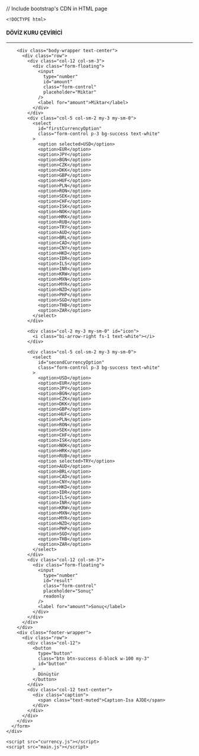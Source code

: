  // Include bootstrap's CDN in HTML page
   
   <link
      href="https://cdn.jsdelivr.net/npm/bootstrap@5.3.2/dist/css/bootstrap.min.css"
      rel="stylesheet"
      integrity="sha384-T3c6CoIi6uLrA9TneNEoa7RxnatzjcDSCmG1MXxSR1GAsXEV/Dwwykc2MPK8M2HN"
      crossorigin="anonymous"
    />

    <!DOCTYPE html>
<html lang="en">
  <head>
    <meta charset="UTF-8" />
    <meta name="viewport" content="width=device-width, initial-scale=1.0" />
    <title>Döviz Kuru Çevirici</title>
    <link rel="stylesheet" href="/ders/bootstrap/bootstrap.min.css" />
    <link rel="stylesheet" href="/ders/döviz kuru/style.css" />
    <link
      rel="stylesheet"
      href="https://cdn.jsdelivr.net/npm/bootstrap-icons@1.11.1/font/bootstrap-icons.css"
    />
    <link
      href="https://cdn.jsdelivr.net/npm/bootstrap@5.3.2/dist/css/bootstrap.min.css"
      rel="stylesheet"
      integrity="sha384-T3c6CoIi6uLrA9TneNEoa7RxnatzjcDSCmG1MXxSR1GAsXEV/Dwwykc2MPK8M2HN"
      crossorigin="anonymous"
    />
  </head>

  <body>
    <div class="container border p-3 my-4">
      <form>
        <div class="header-wrapper text-center">
          <div class="row">
            <div class="col-md-12">
              <h4 id="headerTitle  " class="text-black">DÖVİZ KURU ÇEVİRİCİ</h4>
            </div>
          </div>
        </div>
        <hr class="text-success" />

        <div class="body-wrapper text-center">
          <div class="row">
            <div class="col-12 col-sm-3">
              <div class="form-floating">
                <input
                  type="number"
                  id="amount"
                  class="form-control"
                  placeholder="Miktar"
                />
                <label for="amount">Miktar</label>
              </div>
            </div>
            <div class="col-5 col-sm-2 my-3 my-sm-0">
              <select
                id="firstCurrencyOption"
                class="form-control p-3 bg-success text-white"
              >
                <option selected>USD</option>
                <option>EUR</option>
                <option>JPY</option>
                <option>BGN</option>
                <option>CZK</option>
                <option>DKK</option>
                <option>GBP</option>
                <option>HUF</option>
                <option>PLN</option>
                <option>RON</option>
                <option>SEK</option>
                <option>CHF</option>
                <option>ISK</option>
                <option>NOK</option>
                <option>HRK</option>
                <option>RUB</option>
                <option>TRY</option>
                <option>AUD</option>
                <option>BRL</option>
                <option>CAD</option>
                <option>CNY</option>
                <option>HKD</option>
                <option>IDR</option>
                <option>ILS</option>
                <option>INR</option>
                <option>KRW</option>
                <option>MXN</option>
                <option>MYR</option>
                <option>NZD</option>
                <option>PHP</option>
                <option>SGD</option>
                <option>THB</option>
                <option>ZAR</option>
              </select>
            </div>

            <div class="col-2 my-3 my-sm-0" id="icon">
              <i class="bi-arrow-right fs-1 text-white"></i>
            </div>

            <div class="col-5 col-sm-2 my-3 my-sm-0">
              <select
                id="secondCurrencyOption"
                class="form-control p-3 bg-success text-white"
              >
                <option>USD</option>
                <option>EUR</option>
                <option>JPY</option>
                <option>BGN</option>
                <option>CZK</option>
                <option>DKK</option>
                <option>GBP</option>
                <option>HUF</option>
                <option>PLN</option>
                <option>RON</option>
                <option>SEK</option>
                <option>CHF</option>
                <option>ISK</option>
                <option>NOK</option>
                <option>HRK</option>
                <option>RUB</option>
                <option selected>TRY</option>
                <option>AUD</option>
                <option>BRL</option>
                <option>CAD</option>
                <option>CNY</option>
                <option>HKD</option>
                <option>IDR</option>
                <option>ILS</option>
                <option>INR</option>
                <option>KRW</option>
                <option>MXN</option>
                <option>MYR</option>
                <option>NZD</option>
                <option>PHP</option>
                <option>SGD</option>
                <option>THB</option>
                <option>ZAR</option>
              </select>
            </div>
            <div class="col-12 col-sm-3">
              <div class="form-floating">
                <input
                  type="number"
                  id="result"
                  class="form-control"
                  placeholder="Sonuç"
                  readonly
                />
                <label for="amount">Sonuç</label>
              </div>
            </div>
          </div>
        </div>
        <div class="footer-wrapper">
          <div class="row">
            <div class="col-12">
              <button
                type="button"
                class="btn btn-success d-block w-100 my-3"
                id="button"
              >
                Dönüştür
              </button>
            </div>
            <div class="col-12 text-center">
              <div class="caption">
                <span class="text-muted">Captıon-Isa AJDE</span>
              </div>
            </div>
          </div>
        </div>
      </form>
    </div>

    <script src="currency.js"></script>
    <script src="main.js"></script>
  </body>
</html>
